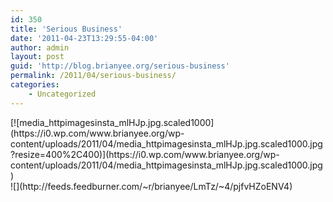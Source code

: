 ```yaml
---
id: 350
title: 'Serious Business'
date: '2011-04-23T13:29:55-04:00'
author: admin
layout: post
guid: 'http://blog.brianyee.org/serious-business'
permalink: /2011/04/serious-business/
categories:
    - Uncategorized
---
```


<div class="p_embed p_image_embed">[![media_httpimagesinsta_mlHJp.jpg.scaled1000](https://i0.wp.com/www.brianyee.org/wp-content/uploads/2011/04/media_httpimagesinsta_mlHJp.jpg.scaled1000.jpg?resize=400%2C400)](https://i0.wp.com/www.brianyee.org/wp-content/uploads/2011/04/media_httpimagesinsta_mlHJp.jpg.scaled1000.jpg)</div>![](http://feeds.feedburner.com/~r/brianyee/LmTz/~4/pjfvHZoENV4)